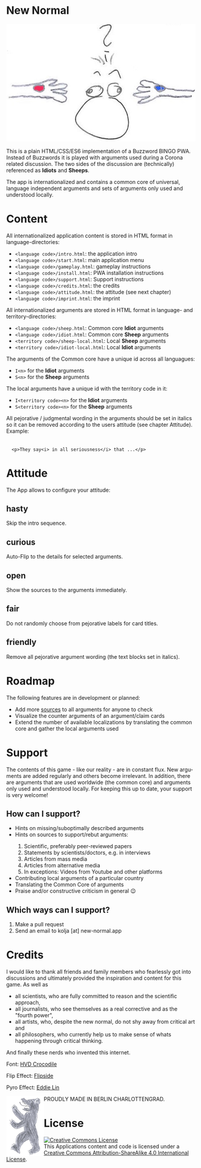 <h1>New Normal</h1>
<center><img src="https://github.com/joust/new-normal/raw/master/images/new-normal.jpg"></center>
<p>
This is a plain HTML/CSS/ES6 implementation of a Buzzword BINGO PWA. Instead of Buzz&shy;words it is played with arguments used during a Corona related discussion. The two sides of the discussion are (technically) referenced as <b>Idiots</b> and <b>Sheeps</b>.
</p><p>
The app is inter&shy;nationa&shy;lized and contains a common core of universal, language inde&shy;pen&shy;dent argu&shy;ments and sets of argu&shy;ments only used and under&shy;stood locally.
</p>
<h1>Content</h1>
<p>
All internationalized application content is stored in HTML format in language-directories:
</p>
<ul>
<li><code>&lt;language code&gt;/intro.html</code>: the application intro</li>
<li><code>&lt;language code&gt;/start.html</code>: main application menu</li>
<li><code>&lt;language code&gt;/gameplay.html</code>: gameplay instructions</li>
<li><code>&lt;language code&gt;/install.html</code>: PWA installation instructions</li>
<li><code>&lt;language code&gt;/support.html</code>: Support instructions</li>
<li><code>&lt;language code&gt;/credits.html</code>: the credits</li>
<li><code>&lt;language code&gt;/attitude.html</code>: the attitude (see next chapter)</li>
<li><code>&lt;language code&gt;/imprint.html</code>: the imprint</li>
</ul>
<p>
All internationalized argu&shy;ments are stored in HTML format in language- and terri&shy;tory-direc&shy;tories:
</p>
<ul>
<li><code>&lt;language code&gt;/sheep.html</code>: Common core <b>Idiot</b> argu&shy;ments</li>
<li><code>&lt;language code&gt;/idiot.html</code>: Common core <b>Sheep</b> argu&shy;ments</li>
<li><code>&lt;territory code&gt;/sheep-local.html</code>: Local <b>Sheep</b> argu&shy;ments</li>
<li><code>&lt;territory code&gt;/idiot-local.html</code>: Local <b>Idiot</b> argu&shy;ments</li>
</ul>
<p>The arguments of the Common core have a unique id across all languagues:</p>
<ul>
<li><code>I&lt;n&gt;</code> for the <b>Idiot</b> arguments</li>
<li><code>S&lt;n&gt;</code> for the <b>Sheep</b> arguments</li>
</ul>
<p>The local arguments have a unique id with the territory code in it:</p>
<ul>
<li><code>I&lt;territory code&gt;&lt;n&gt;</code> for the <b>Idiot</b> arguments</li>
<li><code>S&lt;territory code&gt;&lt;n&gt;</code> for the <b>Sheep</b> arguments</li>
</ul>

<p>All pejorative / judgmental wording in the arguments should be set in italics so it can be removed according to the users attitude (see chapter Attitude). Example:</p>
<code>
  &lt;p&gt;They say&lt;i&gt; in all seriousness&lt;/i&gt; that ...&lt;/p&gt;
</code>

<h1>Attitude</h1>

<p>The App allows to configure your attitude:</p>

<h2>hasty</h2>
<p>Skip the intro sequence.</p>

<h2>curious</h2>
<p>Auto-Flip to the details for selected arguments.</p>
 
<h2>open</h2>
<p>Show the sources to the arguments immediately.</p>

<h2>fair</h2>
<p>Do not randomly choose from pejorative labels for card titles.</p>

<h2>friendly</h2>
<p>Remove all pejorative argument wording (the text blocks set in italics).</p>

<h1>Roadmap</h1>
<p>
The following features are in development or planned:
</p>
<ul>
<li>Add more <a href="https://github.com/joust/new-normal/blob/master/sources.html">sources</a> to all arguments for anyone to check</li>
<li>Visualize the counter arguments of an argument/claim cards</li>
<li>Extend the number of available localizations by translating the common core and gather the local arguments used</li>
</ul>
<h1>Support</h1>
<p>
The contents of this game - like our reality - are in con&shy;stant flux. New argu&shy;ments are added regu&shy;larly and others become irrele&shy;vant. In addition, there are argu&shy;ments that are used worldwide (the common core) and argu&shy;ments only used and under&shy;stood locally. For keeping this up to date, your support is very welcome!
</p>
<h2>How can I support?</h2>

<ul>
  <li>Hints on missing/suboptimally described argu&shy;ments</li>
  <li>Hints on sources to support/rebut argu&shy;ments:</li>
    <ol>
      <li>Scien&shy;tific, prefer&shy;ably peer-reviewed papers</li>
      <li>State&shy;ments by scien&shy;tists/doctors, e.g. in inter&shy;views</li>
      <li>Articles from mass media</li>
      <li>Articles from alternative media</li>
      <li>In exceptions: Videos from Youtube and other plat&shy;forms</li>
    </ol>
  <li>Contri&shy;buting local argu&shy;ments of a parti&shy;cular country</li>
  <li>Trans&shy;lating the Common Core of argum&shy;ents</li>
  <li>Praise and/or constructive criticism in general 😉</li>
</ul>

<h2>Which ways can I support?</h2>
<ol>
  <li>Make a pull request</li>
  <li>Send an email to kolja [at] new-normal.app</li>
</ol>

<h1>Credits</h1>

<p>I would like to thank all friends and family members who fearlessly got into discussions and ultimately provided the inspiration and content for this game. As well as
</p>
<ul>
<li>all scientists, who are fully committed to reason and the scientific approach,</li>
<li>all journalists, who see themselves as a real corrective and as the "fourth power",</li>
<li>all artists, who, despite the new normal, do not shy away from critical art and</li>
<li>all philosophers, who currently help us to make sense of whats happening through critical thinking.</li>
</ul>
<p>
And finally these nerds who invented this internet.</p>
<p>Font: <a target="_blank" href="https://www.hvdfonts.com/fonts/hvd-crocodile">HVD Crocodile</a>
</p><p>
Flip Effect: <a taget="_blank" href="https://lab.hakim.se/flipside">Flipside</a>
</p><p>
Pyro Effect: <a target="_blank" href="https://jsfiddle.net/elin/7m3bL">Eddie Lin</a>
</p><p>
<img width="100" style="float:left" src="https://github.com/joust/new-normal/raw/master/images/berlin.png">PROUDLY MADE IN BERLIN CHARLOTTENGRAD.
</p>

<h1>License</h1>
<p>
<a target="_blank" rel="license" href="http://creativecommons.org/licenses/by-sa/4.0/"><img alt="Creative Commons License" style="border-width:0" src="https://i.creativecommons.org/l/by-sa/4.0/88x31.png" /></a><br />This Applications  content and code is licensed under a <a  target="_blank" rel="license" href="http://creativecommons.org/licenses/by-sa/4.0/">Creative Commons Attribution-ShareAlike 4.0 International License</a>.
</p>